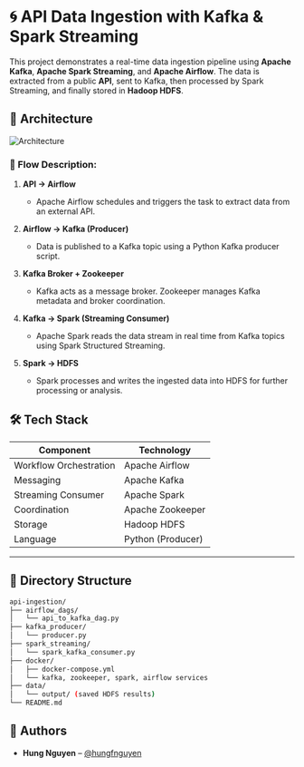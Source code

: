 # 🌀 API Data Ingestion with Kafka & Spark Streaming

This project demonstrates a real-time data ingestion pipeline using **Apache Kafka**, **Apache Spark Streaming**, and **Apache Airflow**. The data is extracted from a public **API**, sent to Kafka, then processed by Spark Streaming, and finally stored in **Hadoop HDFS**.

## 🧱 Architecture

![Architecture](https://github.com/hungfnguyen/lakehouse-stream-batch/issues/1#issue-3017540825)

### 🔁 Flow Description:

1. **API → Airflow**
   - Apache Airflow schedules and triggers the task to extract data from an external API.

2. **Airflow → Kafka (Producer)**
   - Data is published to a Kafka topic using a Python Kafka producer script.

3. **Kafka Broker + Zookeeper**
   - Kafka acts as a message broker. Zookeeper manages Kafka metadata and broker coordination.

4. **Kafka → Spark (Streaming Consumer)**
   - Apache Spark reads the data stream in real time from Kafka topics using Spark Structured Streaming.

5. **Spark → HDFS**
   - Spark processes and writes the ingested data into HDFS for further processing or analysis.

## 🛠 Tech Stack

| Component | Technology |
|----------|-------------|
| Workflow Orchestration | Apache Airflow |
| Messaging | Apache Kafka |
| Streaming Consumer | Apache Spark |
| Coordination | Apache Zookeeper |
| Storage | Hadoop HDFS |
| Language | Python (Producer) |

---

## 📁 Directory Structure

```bash
api-ingestion/
├── airflow_dags/
│   └── api_to_kafka_dag.py
├── kafka_producer/
│   └── producer.py
├── spark_streaming/
│   └── spark_kafka_consumer.py
├── docker/
│   ├── docker-compose.yml
│   └── kafka, zookeeper, spark, airflow services
├── data/
│   └── output/ (saved HDFS results)
└── README.md
```

## 📌 Authors

- **Hung Nguyen** – [@hungfnguyen](https://github.com/hungfnguyen)
